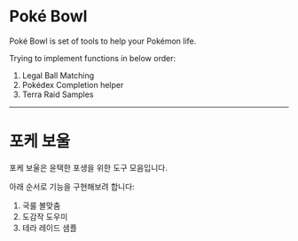 # Poké Bowl

Poké Bowl is set of tools to help your Pokémon life.

Trying to implement functions in below order:

1. Legal Ball Matching
2. Pokédex Completion helper
3. Terra Raid Samples

---

# 포케 보울

포케 보울은 윤택한 포생을 위한 도구 모음입니다.

아래 순서로 기능을 구현해보려 합니다:

1. 국룰 볼맞춤
2. 도감작 도우미
3. 테라 레이드 샘플